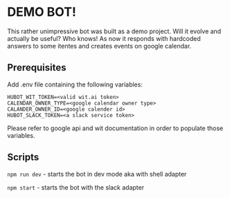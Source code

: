 # DEMO BOT!
This rather unimpressive bot was built as a demo project. Will it evolve and actually be useful? Who knows! As now it responds with hardcoded answers to some itentes and creates events on google calendar.

## Prerequisites
Add .env file containing the following variables:

```
HUBOT_WIT_TOKEN=<valid wit.ai token>
CALENDAR_OWNER_TYPE=<google calendar owner type>
CALANDER_OWNER_ID=<google calender id>
HUBOT_SLACK_TOKEN=<a slack service token>
```

Please refer to google api and wit documentation in order to populate those variables.

## Scripts

`npm run dev` - starts the bot in dev mode aka with shell adapter

`npm start` - starts the bot with the slack adapter